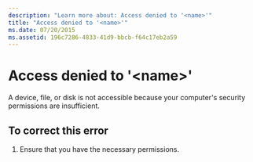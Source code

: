 ```yaml
---
description: "Learn more about: Access denied to '<name>'"
title: "Access denied to '<name>'"
ms.date: 07/20/2015
ms.assetid: 196c7286-4833-41d9-bbcb-f64c17eb2a59
---
```

# Access denied to '\<name>'

A device, file, or disk is not accessible because your computer's security permissions are insufficient.  
  
## To correct this error  
  
1. Ensure that you have the necessary permissions.  
